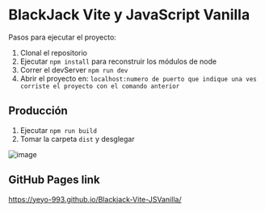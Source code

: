 # BlackJack Vite y JavaScript Vanilla

Pasos para ejecutar el proyecto:
1. Clonal el repositorio
2. Ejecutar ```npm install``` para reconstruir los módulos de node
3. Correr el devServer ```npm run dev```
4. Abrir el proyecto en: ```localhost:numero de puerto que indique una ves corriste el proyecto con el comando anterior```

## Producción
1. Ejecutar ```npm run build```
2. Tomar la carpeta ```dist``` y desglegar

![image](https://user-images.githubusercontent.com/78166827/235817525-9a8b0276-60a7-47c1-ba8b-26e2806e037a.png)

## GitHub Pages link
https://yeyo-993.github.io/Blackjack-Vite-JSVanilla/
